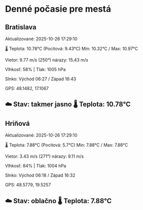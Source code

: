 ﻿# Denné počasie pre mestá

## Bratislava
Aktualizované: 2025-10-26 17:29:10

🌡️ Teplota: 10.78°C 
(Pocitová: 9.43°C)
Min: 10.32°C / Max: 10.97°C

Vietor: 9.77 m/s    (250°) 
nárazy: 15.43 m/s

Vlhkosť: 58% | Tlak: 1005 hPa

Slnko: Východ 06:27 / Západ 16:43

GPS: 48.1482, 17.1067

☁️ Stav: takmer jasno        🌡️ Teplota: 10.78°C
---

## Hriňová
Aktualizované: 2025-10-26 17:29:10

🌡️ Teplota: 7.88°C 
(Pocitová: 5.7°C)
Min: 7.88°C / Max: 7.88°C

Vietor: 3.43 m/s (271°)
nárazy: 9.11 m/s

Vlhkosť: 84% | Tlak: 1004 hPa

Slnko: Východ 06:18 / Západ 16:32

GPS: 48.5779, 19.5257

☁️ Stav: oblačno        🌡️ Teplota: 7.88°C
---
